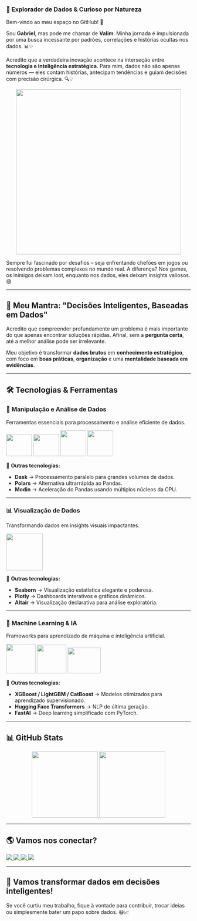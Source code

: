 ### 🚀 Explorador de Dados & Curioso por Natureza  

Bem-vindo ao meu espaço no GitHub! 👋  

Sou **Gabriel**, mas pode me chamar de **Valim**. Minha jornada é impulsionada por uma busca incessante por padrões, correlações e histórias ocultas nos dados. 📊✨  

Acredito que a verdadeira inovação acontece na interseção entre **tecnologia e inteligência estratégica**. Para mim, dados não são apenas números — eles contam histórias, antecipam tendências e guiam decisões com precisão cirúrgica. 🔍💡  

<p align="center">
  <img src="https://media1.tenor.com/m/kjXMU4dl8lAAAAAC/hello-world.gif" width="450">
</p>

Sempre fui fascinado por desafios – seja enfrentando chefões em jogos ou resolvendo problemas complexos no mundo real. A diferença? Nos games, os inimigos deixam loot, enquanto nos dados, eles deixam insights valiosos. 😄  

---

## 📌 Meu Mantra: **"Decisões Inteligentes, Baseadas em Dados"**  

Acredito que compreender profundamente um problema é mais importante do que apenas encontrar soluções rápidas. Afinal, sem a **pergunta certa**, até a melhor análise pode ser irrelevante.  

Meu objetivo é transformar **dados brutos** em **conhecimento estratégico**, com foco em **boas práticas**, **organização** e uma **mentalidade baseada em evidências**.  

---

## 🛠️ Tecnologias & Ferramentas  

### 📂 **Manipulação e Análise de Dados**  
Ferramentas essenciais para processamento e análise eficiente de dados.  

<div display='inline'>  
  <img src="https://cdn.jsdelivr.net/gh/devicons/devicon@latest/icons/python/python-original-wordmark.svg" width="70" height="60" />
  <img src="https://cdn.jsdelivr.net/gh/devicons/devicon@latest/icons/pandas/pandas-original-wordmark.svg" width="70" height="60" />
  <img src="https://cdn.jsdelivr.net/gh/devicons/devicon@latest/icons/numpy/numpy-original-wordmark.svg" width="70" height="70" />
  <img src="https://cdn.jsdelivr.net/gh/devicons/devicon@latest/icons/sqlalchemy/sqlalchemy-original-wordmark.svg" width="70" height="70" />
</div>  

🔹 **Outras tecnologias:**  
- **Dask** → Processamento paralelo para grandes volumes de dados.  
- **Polars** → Alternativa ultrarrápida ao Pandas.  
- **Modin** → Aceleração do Pandas usando múltiplos núcleos da CPU.  

---

### 📊 **Visualização de Dados**  
Transformando dados em insights visuais impactantes.  

<div display='inline'>  
  <img src="https://cdn.jsdelivr.net/gh/devicons/devicon@latest/icons/matplotlib/matplotlib-original-wordmark.svg" width="100" height="100" />
</div>  

🔹 **Outras tecnologias:**  
- **Seaborn** → Visualização estatística elegante e poderosa.  
- **Plotly** → Dashboards interativos e gráficos dinâmicos.  
- **Altair** → Visualização declarativa para análise exploratória.  

---

### 🧠 **Machine Learning & IA**  
Frameworks para aprendizado de máquina e inteligência artificial.  

<div display='inline'>  
  <img src="https://cdn.jsdelivr.net/gh/devicons/devicon@latest/icons/scikitlearn/scikitlearn-original.svg" width="80" height="80" />
  <img src="https://cdn.jsdelivr.net/gh/devicons/devicon@latest/icons/tensorflow/tensorflow-original-wordmark.svg" width="80" height="78" />
  <img src="https://cdn.jsdelivr.net/gh/devicons/devicon@latest/icons/pytorch/pytorch-plain-wordmark.svg" width="90" height="70" />
</div>  

🔹 **Outras tecnologias:**  
- **XGBoost / LightGBM / CatBoost** → Modelos otimizados para aprendizado supervisionado.  
- **Hugging Face Transformers** → NLP de última geração.  
- **FastAI** → Deep learning simplificado com PyTorch.  

---

## 📊 GitHub Stats  

<div align="center">
  <a href="https://github.com/seu-usuário-aqui">
    <img height="180em" src="https://github-readme-stats.vercel.app/api?username=gabriel&show_icons=true&theme=radical&include_all_commits=true&count_private=true"/>
    <img height="180em" src="https://github-readme-stats.vercel.app/api/top-langs/?username=seu-usuário-aqui&layout=compact&langs_count=8&theme=radical"/>
  </a>
</div>

---

## 🌎 Vamos nos conectar?  

<div>
  <a href="https://www.youtube.com/seu-canal-youtube-aqui" target="_blank">
    <img loading="lazy" src="https://img.shields.io/badge/YouTube-FF0000?style=for-the-badge&logo=youtube&logoColor=white" target="_blank">
  </a>
  <a href="https://instagram.com/seu-usuário-instagram-aqui" target="_blank">
    <img loading="lazy" src="https://img.shields.io/badge/-Instagram-%23E4405F?style=for-the-badge&logo=instagram&logoColor=white" target="_blank">
  </a>
  <a href="https://www.linkedin.com/in/seu-usuário-linkedln-aqui" target="_blank">
    <img loading="lazy" src="https://img.shields.io/badge/-LinkedIn-%230077B5?style=for-the-badge&logo=linkedin&logoColor=white" target="_blank">
  </a>   
  <a href="mailto:contato@seu-usuário-aqui">
    <img loading="lazy" src="https://img.shields.io/badge/Gmail-D14836?style=for-the-badge&logo=gmail&logoColor=white" target="_blank">
  </a>
</div>  

---

## 🚀 Vamos transformar dados em decisões inteligentes!  

Se você curtiu meu trabalho, fique à vontade para contribuir, trocar ideias ou simplesmente bater um papo sobre dados. 😃📈  
